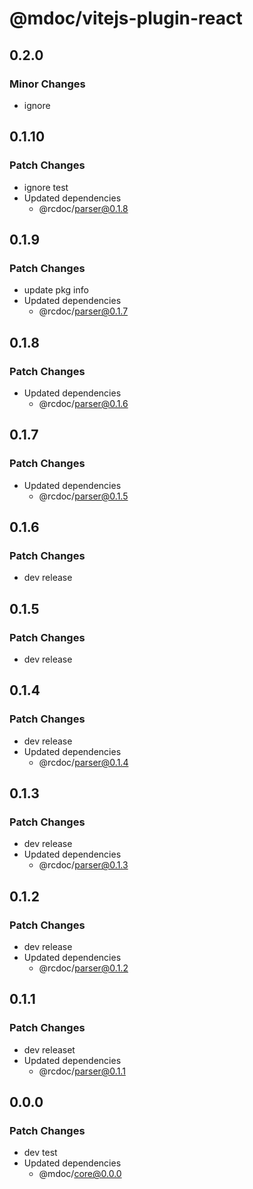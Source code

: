 # @mdoc/vitejs-plugin-react

## 0.2.0

### Minor Changes

- ignore

## 0.1.10

### Patch Changes

- ignore test
- Updated dependencies
  - @rcdoc/parser@0.1.8

## 0.1.9

### Patch Changes

- update pkg info
- Updated dependencies
  - @rcdoc/parser@0.1.7

## 0.1.8

### Patch Changes

- Updated dependencies
  - @rcdoc/parser@0.1.6

## 0.1.7

### Patch Changes

- Updated dependencies
  - @rcdoc/parser@0.1.5

## 0.1.6

### Patch Changes

- dev release

## 0.1.5

### Patch Changes

- dev release

## 0.1.4

### Patch Changes

- dev release
- Updated dependencies
  - @rcdoc/parser@0.1.4

## 0.1.3

### Patch Changes

- dev release
- Updated dependencies
  - @rcdoc/parser@0.1.3

## 0.1.2

### Patch Changes

- dev release
- Updated dependencies
  - @rcdoc/parser@0.1.2

## 0.1.1

### Patch Changes

- dev releaset
- Updated dependencies
  - @rcdoc/parser@0.1.1

## 0.0.0

### Patch Changes

- dev test
- Updated dependencies
  - @mdoc/core@0.0.0
